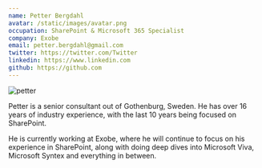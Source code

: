 ```yaml
---
name: Petter Bergdahl
avatar: /static/images/avatar.png
occupation: SharePoint & Microsoft 365 Specialist
company: Exobe
email: petter.bergdahl@gmail.com
twitter: https://twitter.com/Twitter
linkedin: https://www.linkedin.com
github: https://github.com
---
```


![petter](/static/images/avatar.png)

Petter is a senior consultant out of Gothenburg, Sweden. He has over 16 years of industry experience, with the last 10 years being focused on SharePoint.  

He is currently working at Exobe, where he will continue to focus on his experience in SharePoint, along with doing deep dives into Microsoft Viva, Microsoft Syntex and everything in between. 